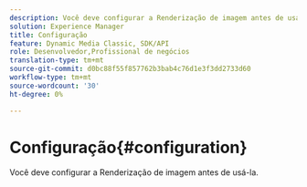 ```yaml
---
description: Você deve configurar a Renderização de imagem antes de usá-la.
solution: Experience Manager
title: Configuração
feature: Dynamic Media Classic, SDK/API
role: Desenvolvedor,Profissional de negócios
translation-type: tm+mt
source-git-commit: d0bc88f55f857762b3bab4c76d1e3f3dd2733d60
workflow-type: tm+mt
source-wordcount: '30'
ht-degree: 0%

---
```



# Configuração{#configuration}

Você deve configurar a Renderização de imagem antes de usá-la.

